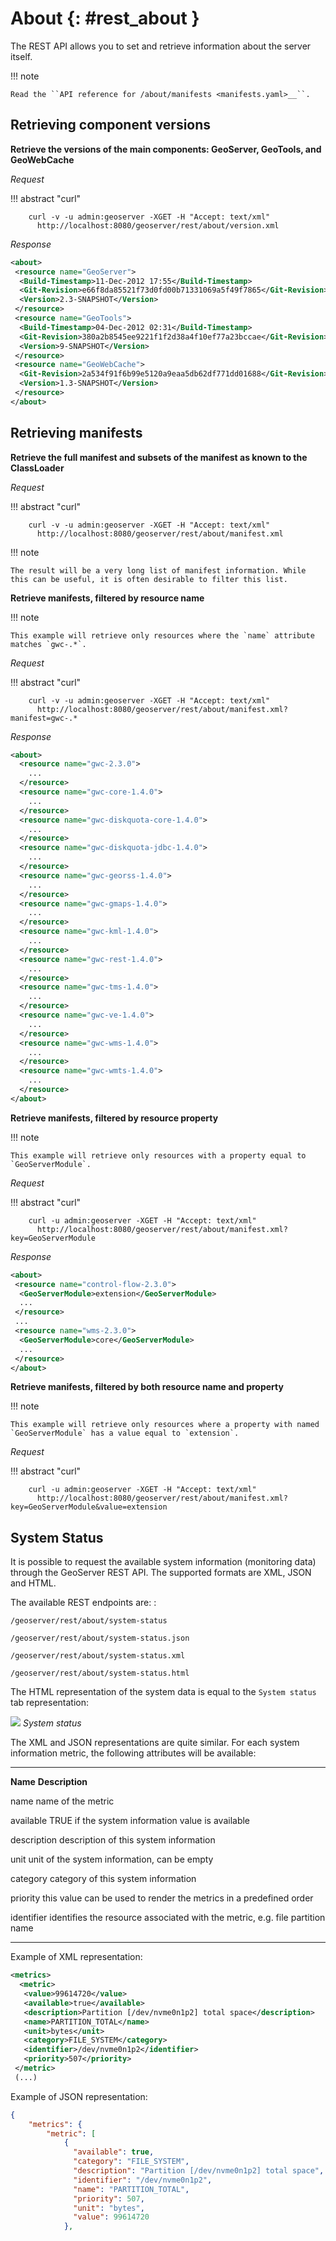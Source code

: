 # About {: #rest_about }

The REST API allows you to set and retrieve information about the server itself.

!!! note

    Read the ``API reference for /about/manifests <manifests.yaml>__``.

## Retrieving component versions

**Retrieve the versions of the main components: GeoServer, GeoTools, and GeoWebCache**

*Request*

!!! abstract "curl"

        curl -v -u admin:geoserver -XGET -H "Accept: text/xml" 
          http://localhost:8080/geoserver/rest/about/version.xml

*Response*

``` xml
<about>
 <resource name="GeoServer">
  <Build-Timestamp>11-Dec-2012 17:55</Build-Timestamp>
  <Git-Revision>e66f8da85521f73d0fd00b71331069a5f49f7865</Git-Revision>
  <Version>2.3-SNAPSHOT</Version>
 </resource>
 <resource name="GeoTools">
  <Build-Timestamp>04-Dec-2012 02:31</Build-Timestamp>
  <Git-Revision>380a2b8545ee9221f1f2d38a4f10ef77a23bccae</Git-Revision>
  <Version>9-SNAPSHOT</Version>
 </resource>
 <resource name="GeoWebCache">
  <Git-Revision>2a534f91f6b99e5120a9eaa5db62df771dd01688</Git-Revision>
  <Version>1.3-SNAPSHOT</Version>
 </resource>
</about>
```

## Retrieving manifests

**Retrieve the full manifest and subsets of the manifest as known to the ClassLoader**

*Request*

!!! abstract "curl"

        curl -v -u admin:geoserver -XGET -H "Accept: text/xml"
          http://localhost:8080/geoserver/rest/about/manifest.xml

!!! note

    The result will be a very long list of manifest information. While this can be useful, it is often desirable to filter this list.

**Retrieve manifests, filtered by resource name**

!!! note

    This example will retrieve only resources where the `name` attribute matches `gwc-.*`.

*Request*

!!! abstract "curl"

        curl -v -u admin:geoserver -XGET -H "Accept: text/xml"
          http://localhost:8080/geoserver/rest/about/manifest.xml?manifest=gwc-.*

*Response*

``` xml
<about>
  <resource name="gwc-2.3.0">
    ...
  </resource>
  <resource name="gwc-core-1.4.0">
    ...
  </resource>
  <resource name="gwc-diskquota-core-1.4.0">
    ...
  </resource>
  <resource name="gwc-diskquota-jdbc-1.4.0">
    ...
  </resource>
  <resource name="gwc-georss-1.4.0">
    ...
  </resource>
  <resource name="gwc-gmaps-1.4.0">
    ...
  </resource>
  <resource name="gwc-kml-1.4.0">
    ...
  </resource>
  <resource name="gwc-rest-1.4.0">
    ...
  </resource>
  <resource name="gwc-tms-1.4.0">
    ...
  </resource>
  <resource name="gwc-ve-1.4.0">
    ...
  </resource>
  <resource name="gwc-wms-1.4.0">
    ...
  </resource>
  <resource name="gwc-wmts-1.4.0">
    ...
  </resource>
</about>
```

**Retrieve manifests, filtered by resource property**

!!! note

    This example will retrieve only resources with a property equal to `GeoServerModule`.

*Request*

!!! abstract "curl"

        curl -u admin:geoserver -XGET -H "Accept: text/xml"
          http://localhost:8080/geoserver/rest/about/manifest.xml?key=GeoServerModule

*Response*

``` xml
<about>
 <resource name="control-flow-2.3.0">
  <GeoServerModule>extension</GeoServerModule>
  ...
 </resource>
 ...
 <resource name="wms-2.3.0">
  <GeoServerModule>core</GeoServerModule>
  ...
 </resource>
</about>
```

**Retrieve manifests, filtered by both resource name and property**

!!! note

    This example will retrieve only resources where a property with named `GeoServerModule` has a value equal to `extension`.

*Request*

!!! abstract "curl"

        curl -u admin:geoserver -XGET -H "Accept: text/xml"
          http://localhost:8080/geoserver/rest/about/manifest.xml?key=GeoServerModule&value=extension

## System Status

It is possible to request the available system information (monitoring data) through the GeoServer REST API. The supported formats are XML, JSON and HTML.

The available REST endpoints are: :

    /geoserver/rest/about/system-status

    /geoserver/rest/about/system-status.json

    /geoserver/rest/about/system-status.xml

    /geoserver/rest/about/system-status.html

The HTML representation of the system data is equal to the `System status` tab representation:

![](img/resthtml.png)
*System status*

The XML and JSON representations are quite similar. For each system information metric, the following attributes will be available:

  ---------------------------- ------------------------------------------------------------------------------
  **Name**                     **Description**

  name                         name of the metric

  available                    TRUE if the system information value is available

  description                  description of this system information

  unit                         unit of the system information, can be empty

  category                     category of this system information

  priority                     this value can be used to render the metrics in a predefined order

  identifier                   identifies the resource associated with the metric, e.g. file partition name
  ---------------------------- ------------------------------------------------------------------------------

Example of XML representation:

``` xml
<metrics>
  <metric>
   <value>99614720</value>
   <available>true</available>
   <description>Partition [/dev/nvme0n1p2] total space</description>
   <name>PARTITION_TOTAL</name>
   <unit>bytes</unit>
   <category>FILE_SYSTEM</category>
   <identifier>/dev/nvme0n1p2</identifier>
   <priority>507</priority>
 </metric>
 (...)
```

Example of JSON representation:

``` json
{
    "metrics": {
        "metric": [
            {
              "available": true,
              "category": "FILE_SYSTEM",
              "description": "Partition [/dev/nvme0n1p2] total space",
              "identifier": "/dev/nvme0n1p2",
              "name": "PARTITION_TOTAL",
              "priority": 507,
              "unit": "bytes",
              "value": 99614720
            },
```
